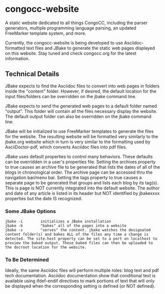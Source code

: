 # congocc-website
A static website dedicated to all things CongoCC, including the parser generators, multiple programming language parsing, an updated FreeMarker template system, and more. 

Currently, the congocc-website is being developed to use Asciidoc-formatted text files and JBake to generate the static web pages displayed on this website. Stay tuned and check congocc.org for the latest information.

## Technical Details
JBake expects to find the Asciidoc files to convert into web pages in folders inside the "content" folder. However, if desired, the default location for the input files/folders can be overridden on the jbake command line.

JBake expects to send the generated web pages to a default folder named "output". This folder will contain all the files necessary display the website. The default output folder can also be overridden on the jbake command line.

JBake will be initialized to use FreeMarker templates to generate the files for the website. The resulting website will be formatted very similarly to the jbake.org website which in turn is very similar to the formatting used by AsciiDoctor-pdf, which converts Asciidoc files into pdf files.

JBake uses default properties to control many behaviors. These defaults can be overridden in a user's properties file. Setting the archives property to true causes an archive file to be generated that lists the dates of all of the blogs in chronological order. The archive page can be accessed thru the navigation bar/menu bar. Setting the tags property to true causes a separate page to be generated that groups and lists each blog by its tag(s). This is page is NOT currently integrated into the default website. The author and date of any article is listed in its header but NOT identified by jbakexxxx properties but the date IS recognized.

### Some JBake Options
    jbake -i        initializes a JBake installation
    jbake -b        "bakes" all of the pages into a website
    jbake -s        "serves" the content. jbake watches the designated content folder(s) and bakes ALL of the files any time a change is detected. The site.host property can be set to a port on localhost to preview the baked output. These baked files can then be uploaded to the docroot location for the website.

### To Be Determined
Ideally, the same Asciidoc files will perform multiple roles: blog text and pdf tech documentation. Asciidoc documentation show that conditional text is available using ifdef-endif directives to mark portions of text that will only be displayed when the corresponding setting is defined (or NOT defined).